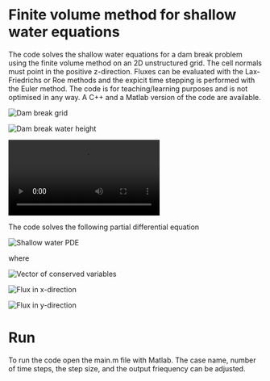# Finite volume method for shallow water equations

The code solves the shallow water equations for a dam break problem using the finite volume method on an 2D unstructured grid. The cell normals must point in the positive z-direction. Fluxes can be evaluated with the Lax-Friedrichs or Roe methods and the expicit time stepping is performed with the Euler method. The code is for teaching/learning purposes and is not optimised in any way. A C++ and a Matlab version of the code are available.

![Dam break grid](https://github.com/KBoychev/fvm_shallow_water/blob/master/dam_break_grid.png "Grid")

![Dam break water height](https://github.com/KBoychev/fvm_shallow_water/blob/master/dam_break.png "Water height")

<video controls="true" >
    <source src="https://github.com/KBoychev/fvm_shallow_water/blob/master/dam_break.ogv" type="video/ogg">
</video>

The code solves the following partial differential equation

![Shallow water PDE](https://render.githubusercontent.com/render/math?math=\frac{\partial%20Q}{\partial%20t}%20%2B%20\frac{\partial%20F_{x}}{\partial%20t}%20%2B%20\frac{\partial%20F_{y}}{\partial%20t}=0 "Shallow water PDE")

where

![Vector of conserved variables](https://render.githubusercontent.com/render/math?math=Q=\{h,hu,hv\}^T "Vector of conserved variables")

![Flux in x-direction](https://render.githubusercontent.com/render/math?math=F_{x}=\{hu,hu^2+\frac{1}{2}gh^2,huv\}^T "Flux in x-direction")

![Flux in y-direction](https://render.githubusercontent.com/render/math?math=F_{y}=\{hv,hvu,hv^2+\frac{1}{2}gh^2\}^T "Flux in y-direction")


# Run

To run the code open the main.m file with Matlab. The case name, number of time steps, the step size, and the output friequency can be adjusted. 

